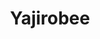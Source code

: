 --- 
title: "Yajirobee"
publishdate: "2019-6-7T16:48:46+02:00"
src: "https://365manga.net/manga/yajirobee"
image: "https://data.365manga.net/images/thumbnails/16148-yajirobee.jpg"
description: "Haru has been living with her stepfather, Seiji, ever since she lost her mother at a young age. However, on the heels of Seiji's grandfather's funeral and with news that their apartment is scheduled to be demolished, she begins to take a fresh look at her circumstances."
---